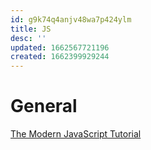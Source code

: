 ```yaml
---
id: g9k74q4anjv48wa7p424ylm
title: JS
desc: ''
updated: 1662567721196
created: 1662399929244
---
```


# General

[The Modern JavaScript Tutorial](https://javascript.info/)
